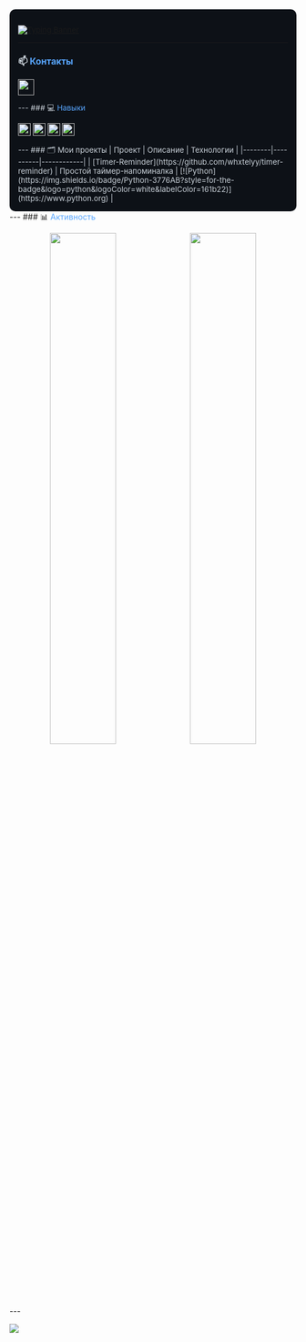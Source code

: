 <div style="background-color: #0d1117; color: #c9d1d9; padding: 15px; border-radius: 10px; font-size: 0.95em;">

[![Typing Banner](https://readme-typing-svg.herokuapp.com?font=Fira+Code&size=22&duration=3000&color=58a6ff&width=450&lines=Привет+👋)](https://git.io/typing-svg)

---
### 📫 <span style="color: #58a6ff">Контакты</span>  
<p align="left">
  <a href="https://t.me/whxtelyy" target="_blank">
    <img src="https://img.shields.io/badge/-Telegram-26A5E4?style=for-the-badge&logo=telegram&logoColor=white&labelColor=161b22" height="28">
  </a>
</p>
---
### 💻 <span style="color: #58a6ff">Навыки</span>
<p align="left">
  <img src="https://img.shields.io/badge/-Python_(базовый)-3776AB?style=flat-square&logo=python&logoColor=white" height="22" title="Базовый уровень">
  <img src="https://img.shields.io/badge/-FastAPI_(изучаю)-009688?style=flat-square&logo=fastapi&logoColor=white" height="22" title="В процессе изучения">
  <img src="https://img.shields.io/badge/-Docker_(базовый)-2496ED?style=flat-square&logo=docker&logoColor=white" height="22" title="Базовый уровень">
  <img src="https://img.shields.io/badge/-Git_(базовый)-F05032?style=flat-square&logo=git&logoColor=white" height="22" title="Базовый уровень">
</p>
---
### 🗂️ Мои проекты
| Проект | Описание | Технологии |
|--------|----------|------------|
| [Timer-Reminder](https://github.com/whxtelyy/timer-reminder) | Простой таймер-напоминалка | [![Python](https://img.shields.io/badge/Python-3776AB?style=for-the-badge&logo=python&logoColor=white&labelColor=161b22)](https://www.python.org) |
</div>
---
### 📊 <span style="color: #58a6ff">Активность</span>
<p align="center">
  <img src="https://github-readme-stats.vercel.app/api?username=whxtelyy&show_icons=true&theme=dark&hide_border=true&bg_color=0d1117&title_color=58a6ff&text_color=c9d1d9&icon_color=79c0ff&hide=issues&line_height=24" width="48%">
  <img src="https://github-readme-stats.vercel.app/api/top-langs/?username=whxtelyy&layout=compact&theme=dark&hide_border=true&bg_color=0d1117&title_color=58a6ff&text_color=c9d1d9" width="48%">
</p>
---
<p align="left">
  <img src="https://komarev.com/ghpvc/?username=whxtelyy&color=58a6ff&style=flat-square">
</p>

</div>
